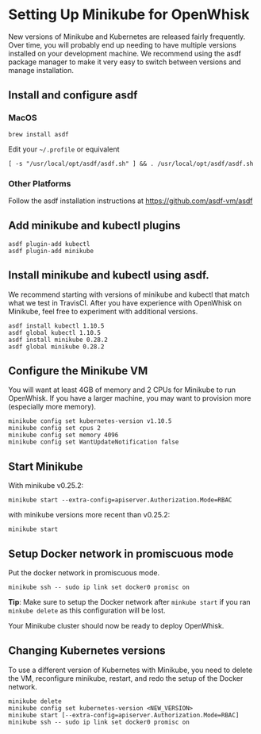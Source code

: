 <!--
#
# Licensed to the Apache Software Foundation (ASF) under one or more
# contributor license agreements.  See the NOTICE file distributed with
# this work for additional information regarding copyright ownership.
# The ASF licenses this file to You under the Apache License, Version 2.0
# (the "License"); you may not use this file except in compliance with
# the License.  You may obtain a copy of the License at
#
#     http://www.apache.org/licenses/LICENSE-2.0
#
# Unless required by applicable law or agreed to in writing, software
# distributed under the License is distributed on an "AS IS" BASIS,
# WITHOUT WARRANTIES OR CONDITIONS OF ANY KIND, either express or implied.
# See the License for the specific language governing permissions and
# limitations under the License.
#
-->

# Setting Up Minikube for OpenWhisk

New versions of Minikube and Kubernetes are released fairly
frequently.  Over time, you will probably end up needing to have
multiple versions installed on your development machine. We recommend
using the asdf package manager to make it very easy to switch between
versions and manage installation.

## Install and configure asdf

### MacOS
```
brew install asdf
```

Edit your `~/.profile` or equivalent
```
[ -s "/usr/local/opt/asdf/asdf.sh" ] && . /usr/local/opt/asdf/asdf.sh
```

### Other Platforms

Follow the asdf installation instructions at https://github.com/asdf-vm/asdf

## Add minikube and kubectl plugins
```
asdf plugin-add kubectl
asdf plugin-add minikube
```

## Install minikube and kubectl using asdf.
We recommend starting with versions of minikube and kubectl that match
what we test in TravisCI. After you have experience with OpenWhisk on
Minikube, feel free to experiment with additional versions.

```
asdf install kubectl 1.10.5
asdf global kubectl 1.10.5
asdf install minikube 0.28.2
asdf global minikube 0.28.2
```

## Configure the Minikube VM

You will want at least 4GB of memory and 2 CPUs for Minikube to run OpenWhisk.
If you have a larger machine, you may want to provision more (especially more memory).

```
minikube config set kubernetes-version v1.10.5
minikube config set cpus 2
minikube config set memory 4096
minikube config set WantUpdateNotification false
```

## Start Minikube

With minikube v0.25.2:
```
minikube start --extra-config=apiserver.Authorization.Mode=RBAC
```
with minikube versions more recent than v0.25.2:
```
minikube start
```


## Setup Docker network in promiscuous mode
Put the docker network in promiscuous mode.
```
minikube ssh -- sudo ip link set docker0 promisc on
```

**Tip**: Make sure to setup the Docker network after `minkube start` if you ran `minkube delete` as this configuration will be lost.

Your Minikube cluster should now be ready to deploy OpenWhisk.

## Changing Kubernetes versions

To use a different version of Kubernetes with Minikube, you need to delete the VM, reconfigure minikube, restart, and
redo the setup of the Docker network.
```
minikube delete
minikube config set kubernetes-version <NEW_VERSION>
minikube start [--extra-config=apiserver.Authorization.Mode=RBAC]
minikube ssh -- sudo ip link set docker0 promisc on
```
